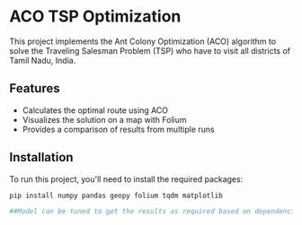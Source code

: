 # ACO TSP Optimization

This project implements the Ant Colony Optimization (ACO) algorithm to solve the Traveling Salesman Problem (TSP) who have to visit all districts of Tamil Nadu, India.

## Features

- Calculates the optimal route using ACO
- Visualizes the solution on a map with Folium
- Provides a comparison of results from multiple runs

## Installation

To run this project, you'll need to install the required packages:

```bash
pip install numpy pandas geopy folium tqdm matplotlib

##Model can be tuned to get the results as required based on dependencies. 
